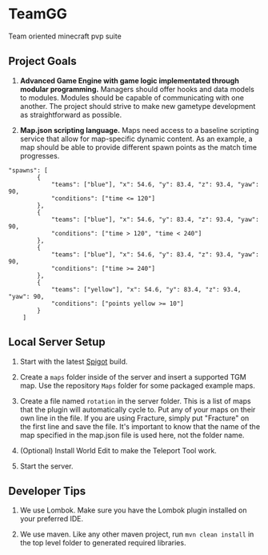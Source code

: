 # TeamGG
Team oriented minecraft pvp suite

## Project Goals

1. **Advanced Game Engine with game logic implementated through modular programming.** 
Managers should offer hooks and data models to modules. 
Modules should be capable of communicating with one another.
The project should strive to make new gametype development as straightforward as possible.

2. **Map.json scripting language.**
Maps need access to a baseline scripting service that allow for map-specific dynamic content.
As an example, a map should be able to provide different spawn points as the match time progresses.
```
"spawns": [
		{ 
			"teams": ["blue"], "x": 54.6, "y": 83.4, "z": 93.4, "yaw": 90,
			"conditions": ["time <= 120"]
		},
		{ 
			"teams": ["blue"], "x": 54.6, "y": 83.4, "z": 93.4, "yaw": 90,
			"conditions": ["time > 120", "time < 240"]
		},
		{ 
			"teams": ["blue"], "x": 54.6, "y": 83.4, "z": 93.4, "yaw": 90,
			"conditions": ["time >= 240"]
		},
		{ 
			"teams": ["yellow"], "x": 54.6, "y": 83.4, "z": 93.4, "yaw": 90,
			"conditions": ["points yellow >= 10"]
		}
	]
  ```
  

## Local Server Setup
 
1. Start with the latest [Spigot](https://www.spigotmc.org/) build. 
 
2. Create a `maps` folder inside of the server and insert a supported TGM map. Use the repository `Maps` folder for some packaged example maps. 
 
3. Create a file named `rotation` in the server folder. This is a list of maps that the plugin will automatically cycle to. Put any of your maps on their own line in the file. If you are using Fracture, simply put "Fracture" on the first line and save the file. It's important to know that the name of the map specified in the map.json file is used here, not the folder name.
 
4. (Optional) Install World Edit to make the Teleport Tool work.  
 
5. Start the server.
 
## Developer Tips

1. We use Lombok. Make sure you have the Lombok plugin installed on your preferred IDE.

2. We use maven. Like any other maven project, run `mvn clean install` in the top level folder to generated required libraries.
